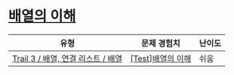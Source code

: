# [배열의 이해](https://https://en.codetree.ai/trails/complete/curated-cards/test-array-concept)

|유형|문제 경험치|난이도|
|---|---|---|
|[Trail 3 / 배열, 연결 리스트 / 배열](https://https://en.codetree.ai/trail-info/novice-high/)|[[Test]배열의 이해](https://https://en.codetree.ai/trails/complete/curated-cards/test-array-concept/)|쉬움|

